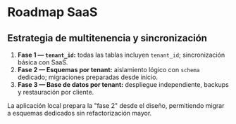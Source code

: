 # Roadmap SaaS

## Estrategia de multitenencia y sincronización

1. **Fase 1 — `tenant_id`:** todas las tablas incluyen `tenant_id`; sincronización básica con SaaS.
2. **Fase 2 — Esquemas por tenant:** aislamiento lógico con `schema` dedicado; migraciones preparadas desde inicio.
3. **Fase 3 — Base de datos por tenant:** despliegue independiente, backups y restauración por cliente.

La aplicación local prepara la "fase 2" desde el diseño, permitiendo migrar a esquemas dedicados sin refactorización mayor.
